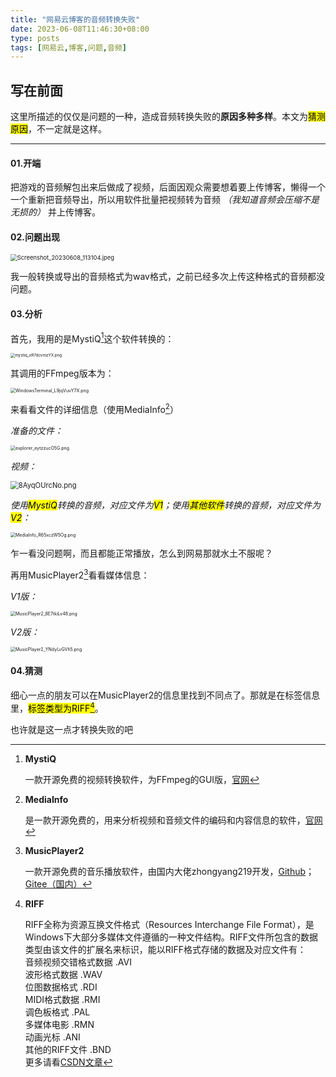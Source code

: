 ```yaml
---
title: "网易云博客的音频转换失败"
date: 2023-06-08T11:46:30+08:00
type: posts
tags: [网易云,博客,问题,音频]
---
```


## 写在前面

这里所描述的仅仅是问题的一种，造成音频转换失败的**原因多种多样**。本文为<mark>猜测原因</mark>，不一定就是这样。

---

#### 01.开端

把游戏的音频解包出来后做成了视频，后面因观众需要想着要上传博客，懒得一个一个重新把音频导出，所以用软件批量把视频转为音频 *（我知道音频会压缩不是无损的）* 并上传博客。

#### 02.问题出现

<img title="网易云音乐转换失败提示" src="https://s1.imagehub.cc/images/2023/06/08/Screenshot_20230608_113104.jpeg" alt="Screenshot_20230608_113104.jpeg" style="zoom:67%;">

我一般转换或导出的音频格式为wav格式，之前已经多次上传这种格式的音频都没问题。

#### 03.分析

首先，我用的是MystiQ[^1]这个软件转换的：

<img title="转换设置" src="https://s1.imagehub.cc/images/2023/06/08/mystiq_xR7dcvmzYX.png" alt="mystiq_xR7dcvmzYX.png" style="zoom:45%;">

其调用的FFmpeg版本为：

<img title="FFmpeg版本" src="https://s1.imagehub.cc/images/2023/06/08/WindowsTerminal_L9jqVuvY7X.png" alt="WindowsTerminal_L9jqVuvY7X.png" style="zoom:50%;">

来看看文件的详细信息（使用MediaInfo[^2]）

*准备的文件：*

<img title="准备的文件，共3个" src="https://s1.imagehub.cc/images/2023/06/08/explorer_eytzzucO5G.png" alt="explorer_eytzzucO5G.png" style="zoom:50%;">

*视频：*

<img title="视频信息" src="https://s1.imagehub.cc/images/2023/06/08/8AyqOUrcNo.png" alt="8AyqOUrcNo.png" style="zoom:80%;">

*使用<mark>MystiQ</mark>转换的音频，对应文件为<mark>V1</mark>；使用<mark>其他软件</mark>转换的音频，对应文件为<mark>V2</mark>：*

<img title="音频文件对比" src="https://s1.imagehub.cc/images/2023/06/08/MediaInfo_R65xczW5Og.png" alt="MediaInfo_R65xczW5Og.png" style="zoom:50%;">

乍一看没问题啊，而且都能正常播放，怎么到网易那就水土不服呢？

再用MusicPlayer2[^3]看看媒体信息：

*V1版：*

<img title="有什么不一样的地方？" src="https://s1.imagehub.cc/images/2023/06/08/MusicPlayer2_8E7tkiLv48.png" alt="MusicPlayer2_8E7tkiLv48.png" style="zoom:50%;">

*V2版：*

<img title="有什么不一样的地方？" src="https://s1.imagehub.cc/images/2023/06/08/MusicPlayer2_YNdyLvGVh5.png" alt="MusicPlayer2_YNdyLvGVh5.png" style="zoom:50%;">

#### 04.猜测

细心一点的朋友可以在MusicPlayer2的信息里找到不同点了。那就是在标签信息里，<mark>标签类型为RIFF[^4]</mark>。

也许就是这一点才转换失败的吧

[^1]:
    **MystiQ**
    
    一款开源免费的视频转换软件，为FFmpeg的GUI版，[官网](https://mystiqapp.com/)

[^2]:
    **MediaInfo**
    
    是一款开源免费的，用来分析视频和音频文件的编码和内容信息的软件，[官网](https://mediaarea.net/zh-CN/MediaInfo)

[^3]:
    **MusicPlayer2**
    
    一款开源免费的音乐播放软件，由国内大佬zhongyang219开发，[Github](https://github.com/zhongyang219/MusicPlayer2)；[Gitee（国内）](https://gitee.com/zhongyang219/MusicPlayer2)

[^4]:
    **RIFF**
    
    RIFF全称为资源互换文件格式（Resources Interchange File Format），是Windows下大部分多媒体文件遵循的一种文件结构。RIFF文件所包含的数据类型由该文件的扩展名来标识，能以RIFF格式存储的数据及对应文件有：<br>音频视频交错格式数据 .AVI<br>波形格式数据 .WAV<br>位图数据格式 .RDI<br>MIDI格式数据 .RMI<br>调色板格式 .PAL<br>多媒体电影 .RMN<br>动画光标 .ANI<br>其他的RIFF文件 .BND<br>更多请看[CSDN文章](https://blog.csdn.net/hhx123456798/article/details/122772892)

